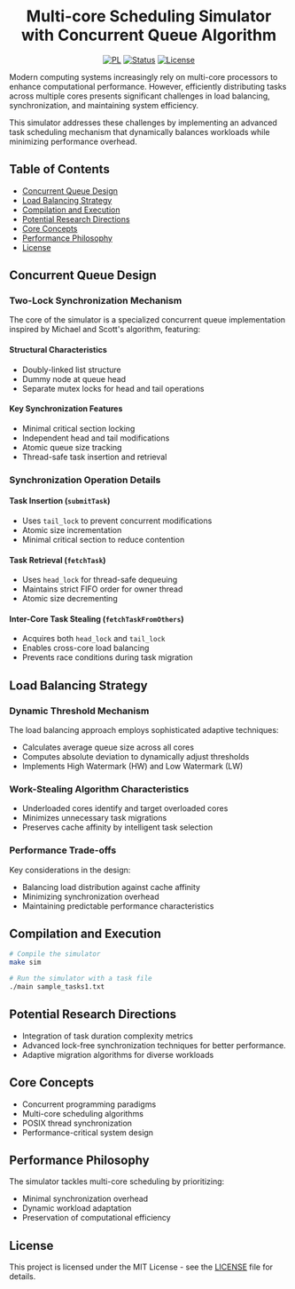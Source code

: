<h1 align="center">
    Multi-core Scheduling Simulator with Concurrent Queue Algorithm
</h1>

<div align="center">

[![PL](https://img.shields.io/badge/C-blue?style=for-the-badge&logo=c&logoColor=white)]()
[![Status](https://img.shields.io/badge/status-completed-green?style=for-the-badge)]()
[![License](https://img.shields.io/badge/license-MIT-red?style=for-the-badge)](/LICENSE)

</div>

Modern computing systems increasingly rely on multi-core processors to enhance computational performance. However, efficiently distributing tasks across multiple cores presents significant challenges in load balancing, synchronization, and maintaining system efficiency.

This simulator addresses these challenges by implementing an advanced task scheduling mechanism that dynamically balances workloads while minimizing performance overhead.

## Table of Contents
- [Concurrent Queue Design](#concurrent-queue-design)
- [Load Balancing Strategy](#load-balancing-strategy)
- [Compilation and Execution](#compilation-and-execution)
- [Potential Research Directions](#potential-research-directions)
- [Core Concepts](#core-concepts)
- [Performance Philosophy](#performance-philosophy)
- [License](#license)

## Concurrent Queue Design

### Two-Lock Synchronization Mechanism

The core of the simulator is a specialized concurrent queue implementation inspired by Michael and Scott's algorithm, featuring:

#### Structural Characteristics
- Doubly-linked list structure
- Dummy node at queue head
- Separate mutex locks for head and tail operations

#### Key Synchronization Features
- Minimal critical section locking
- Independent head and tail modifications
- Atomic queue size tracking
- Thread-safe task insertion and retrieval

### Synchronization Operation Details

#### Task Insertion (`submitTask`)
- Uses `tail_lock` to prevent concurrent modifications
- Atomic size incrementation
- Minimal critical section to reduce contention

#### Task Retrieval (`fetchTask`)
- Uses `head_lock` for thread-safe dequeuing
- Maintains strict FIFO order for owner thread
- Atomic size decrementing

#### Inter-Core Task Stealing (`fetchTaskFromOthers`)
- Acquires both `head_lock` and `tail_lock`
- Enables cross-core load balancing
- Prevents race conditions during task migration

## Load Balancing Strategy

### Dynamic Threshold Mechanism

The load balancing approach employs sophisticated adaptive techniques:

- Calculates average queue size across all cores
- Computes absolute deviation to dynamically adjust thresholds
- Implements High Watermark (HW) and Low Watermark (LW)

### Work-Stealing Algorithm Characteristics

- Underloaded cores identify and target overloaded cores
- Minimizes unnecessary task migrations
- Preserves cache affinity by intelligent task selection

### Performance Trade-offs

Key considerations in the design:
- Balancing load distribution against cache affinity
- Minimizing synchronization overhead
- Maintaining predictable performance characteristics


## Compilation and Execution

```bash
# Compile the simulator
make sim

# Run the simulator with a task file
./main sample_tasks1.txt
```

## Potential Research Directions

- Integration of task duration complexity metrics
- Advanced lock-free synchronization techniques for better performance.
- Adaptive migration algorithms for diverse workloads

## Core Concepts

- Concurrent programming paradigms
- Multi-core scheduling algorithms
- POSIX thread synchronization
- Performance-critical system design

## Performance Philosophy

The simulator tackles multi-core scheduling by prioritizing:
- Minimal synchronization overhead
- Dynamic workload adaptation
- Preservation of computational efficiency

## License
This project is licensed under the MIT License - see the [LICENSE](/LICENSE) file for details.
